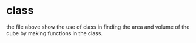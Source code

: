 # class
the file above show the use of class in finding the area and volume of the cube by making functions in the class.
